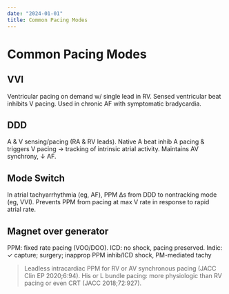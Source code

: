```yaml
---
date: "2024-01-01"
title: Common Pacing Modes
---
```


# Common Pacing Modes
## VVI
Ventricular pacing on demand w/ single lead in RV. Sensed ventricular beat inhibits V pacing. Used in chronic AF with symptomatic bradycardia.
## DDD
A & V sensing/pacing (RA & RV leads). Native A beat inhib A pacing & triggers V pacing → tracking of intrinsic atrial activity. Maintains AV synchrony, ↓ AF.
## Mode Switch
In atrial tachyarrhythmia (eg, AF), PPM ∆s from DDD to nontracking mode (eg, VVI). Prevents PPM from pacing at max V rate in response to rapid atrial rate.
## Magnet over generator
PPM: fixed rate pacing (VOO/DOO). ICD: no shock, pacing preserved.
Indic: ✓ capture; surgery; inapprop PPM inhib/ICD shock, PM-mediated tachy

> Leadless intracardiac PPM for RV or AV synchronous pacing (JACC Clin EP 2020;6:94). His or L bundle pacing: more physiologic than RV pacing or even CRT (JACC 2018;72:927).
